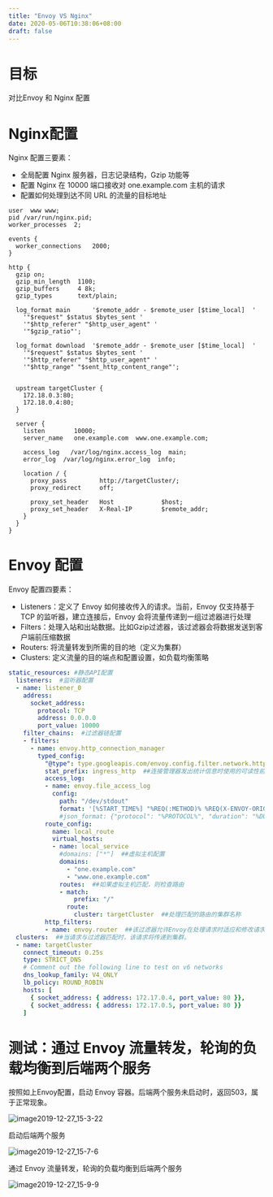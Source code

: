 ```yaml
---
title: "Envoy VS Nginx"
date: 2020-05-06T10:38:06+08:00
draft: false
---
```


# 目标

对比Envoy 和 Nginx 配置

# Nginx配置

Nginx 配置三要素：

- 全局配置 Nginx 服务器，日志记录结构，Gzip 功能等
- 配置 Nginx 在 10000 端口接收对 one.example.com 主机的请求
- 配置如何处理到达不同 URL 的流量的目标地址

```nginx
user  www www;
pid /var/run/nginx.pid;
worker_processes  2;
 
events {
  worker_connections   2000;
}
 
http {
  gzip on;
  gzip_min_length  1100;
  gzip_buffers     4 8k;
  gzip_types       text/plain;
 
  log_format main      '$remote_addr - $remote_user [$time_local]  '
    '"$request" $status $bytes_sent '
    '"$http_referer" "$http_user_agent" '
    '"$gzip_ratio"';
 
  log_format download  '$remote_addr - $remote_user [$time_local]  '
    '"$request" $status $bytes_sent '
    '"$http_referer" "$http_user_agent" '
    '"$http_range" "$sent_http_content_range"';
 
 
  upstream targetCluster {
    172.18.0.3:80;
    172.18.0.4:80;
  }
 
  server {
    listen        10000;
    server_name   one.example.com  www.one.example.com;
 
    access_log   /var/log/nginx.access_log  main;
    error_log  /var/log/nginx.error_log  info;
 
    location / {
      proxy_pass         http://targetCluster/;
      proxy_redirect     off;
 
      proxy_set_header   Host             $host;
      proxy_set_header   X-Real-IP        $remote_addr;
    }
  }
}
```

# Envoy 配置

Envoy 配置四要素：

- Listeners：定义了 Envoy 如何接收传入的请求。当前，Envoy 仅支持基于 TCP 的监听器，建立连接后，Envoy 会将流量传递到一组过滤器进行处理
- Filters：处理入站和出站数据。比如Gzip过滤器，该过滤器会将数据发送到客户端前压缩数据
- Routers: 将流量转发到所需的目的地（定义为集群）
- Clusters: 定义流量的目的端点和配置设置，如负载均衡策略

```yaml
static_resources: #静态API配置
  listeners:  #监听器配置
  - name: listener_0
    address:
      socket_address:
        protocol: TCP
        address: 0.0.0.0
        port_value: 10000
    filter_chains:  #过滤器链配置
    - filters:
      - name: envoy.http_connection_manager
        typed_config:
          "@type": type.googleapis.com/envoy.config.filter.network.http_connection_manager.v2.HttpConnectionManager
          stat_prefix: ingress_http  ##连接管理器发出统计信息时使用的可读性前缀
          access_log:
          - name: envoy.file_access_log
            config:
              path: "/dev/stdout"
              format: '[%START_TIME%] "%REQ(:METHOD)% %REQ(X-ENVOY-ORIGINAL-PATH?:PATH)% %PROTOCOL%" %RESPONSE_CODE% %RESP(X-ENVOY-UPSTREAM-SERVICE-TIME)% "%REQ(X-REQUEST-ID)%" "%REQ(:AUTHORITY)%" "%UPSTREAM_HOST%"\n'
              #json_format: {"protocol": "%PROTOCOL%", "duration": "%DURATION%", "request_method": "%REQ(:METHOD)%"}
          route_config:
            name: local_route
            virtual_hosts:
            - name: local_service
              #domains: ["*"]  ##虚拟主机配置
              domains:
                - "one.example.com"
                - "www.one.example.com"
              routes:  ##如果虚拟主机匹配，则检查路由
              - match:
                  prefix: "/"
                route:
                  cluster: targetCluster  ##处理匹配的路由的集群名称
          http_filters:
          - name: envoy.router  ##该过滤器允许Envoy在处理请求时适应和修改请求
  clusters:  ##当请求与过滤器匹配时，该请求将传递到集群。
  - name: targetCluster
    connect_timeout: 0.25s
    type: STRICT_DNS
    # Comment out the following line to test on v6 networks
    dns_lookup_family: V4_ONLY
    lb_policy: ROUND_ROBIN
    hosts: [
      { socket_address: { address: 172.17.0.4, port_value: 80 }},
      { socket_address: { address: 172.17.0.5, port_value: 80 }}
    ]
```

# 测试：通过 Envoy 流量转发，轮询的负载均衡到后端两个服务

按照如上Envoy配置，启动 Envoy 容器。后端两个服务未启动时，返回503，属于正常现象。

![image2019-12-27_15-3-22](https://cdn.jsdelivr.net/gh/garroshh/figurebed/img/image2019-12-27_15-3-22.png)

启动后端两个服务

![image2019-12-27_15-7-6](https://cdn.jsdelivr.net/gh/garroshh/figurebed/img/image2019-12-27_15-7-6.png)

通过 Envoy 流量转发，轮询的负载均衡到后端两个服务

![image2019-12-27_15-9-9](https://cdn.jsdelivr.net/gh/garroshh/figurebed/img/image2019-12-27_15-9-9.png)
